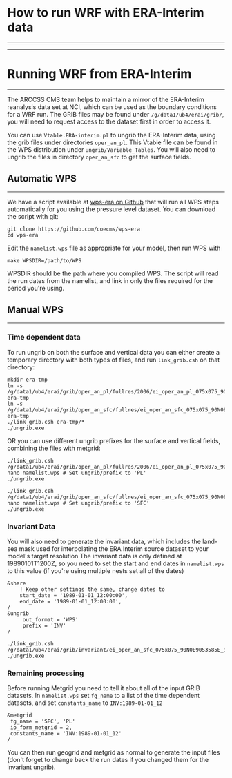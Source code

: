 # How to run WRF with ERA-Interim data #

-------------------------------------------------------------------------------

-------------------------------------------------------------------------------

# Running WRF from ERA-Interim #

-------------------------------------------------------------------------------

The ARCCSS CMS team helps to maintain a mirror of the ERA-Interim
reanalysis data set at NCI, which can be used as the boundary
conditions for a WRF run. The GRIB files may be found under
`/g/data1/ub4/erai/grib/`, you will need to request access to the
dataset first in order to access it.

You can use `Vtable.ERA-interim.pl` to ungrib the ERA-Interim data,
using the grib files under directories `oper_an_pl`. This Vtable file
can be found in the WPS distribution under `ungrib/Variable_Tables`. You
will also need to ungrib the files in directory `oper_an_sfc` to get the
surface fields.

## Automatic WPS ##

-------------------------------------------------------------------------------

We have a script available at [wps-era on Github](https://github.com/coecms/wps-era) that will run all WPS
steps automatically for you using the pressure level dataset. You can download the script with git:

``` shell
git clone https://github.com/coecms/wps-era
cd wps-era
```

Edit the `namelist.wps` file as appropriate for your model, then run WPS with

``` shell
make WPSDIR=/path/to/WPS
```

WPSDIR should be the path where you compiled WPS. The script will read
the run dates from the namelist, and link in only the files required
for the period you're using.

## Manual WPS ##

-------------------------------------------------------------------------------

### Time dependent data ###

To run ungrib on both the surface and vertical data you can either
create a temporary directory with both types of files, and run
`link_grib.csh` on that directory:

``` shell
mkdir era-tmp
ln -s /g/data1/ub4/erai/grib/oper_an_pl/fullres/2006/ei_oper_an_pl_075x075_90N0E90S35925E_200603* era-tmp
ln -s /g/data1/ub4/erai/grib/oper_an_sfc/fullres/ei_oper_an_sfc_075x075_90N0E90S35925E_200603* era-tmp
./link_grib.csh era-tmp/*
./ungrib.exe
```

OR you can use different ungrib prefixes for the surface and vertical
fields, combining the files with metgrid:

``` shell
./link_grib.csh /g/data1/ub4/erai/grib/oper_an_pl/fullres/2006/ei_oper_an_pl_075x075_90N0E90S35925E_200603*
nano namelist.wps # Set ungrib/prefix to 'PL'
./ungrib.exe

./link_grib.csh /g/data1/ub4/erai/grib/oper_an_sfc/fullres/ei_oper_an_sfc_075x075_90N0E90S35925E_200603*
nano namelist.wps # Set ungrib/prefix to 'SFC'
./ungrib.exe
```

### Invariant Data ###

You will also need to generate the invariant data, which includes the
land-sea mask used for interpolating the ERA Interim source dataset to
your model's target resolution The invariant data is only defined at
19890101T1200Z, so you need to set the start and end dates in
`namelist.wps` to this value (if you're using multiple nests set all
of the dates)

``` shell
&share
    ! Keep other settings the same, change dates to
    start_date = '1989-01-01_12:00:00',
    end_date = '1989-01-01_12:00:00',
/
&ungrib
     out_format = 'WPS'
     prefix = 'INV'
/
```

``` shell
./link_grib.csh /g/data1/ub4/erai/grib/invariant/ei_oper_an_sfc_075x075_90N0E90S3585E_invariant
./ungrib.exe
```

### Remaining processing ###

Before running Metgrid you need to tell it about all of the input GRIB
datasets. In `namelist.wps` set `fg_name` to a list of the time
dependent datasets, and set `constants_name` to `INV:1989-01-01_12`

``` shell
&metgrid
 fg_name = 'SFC', 'PL'
 io_form_metgrid = 2,
 constants_name = 'INV:1989-01-01_12'
/
```

You can then run geogrid and metgrid as normal to generate the input
files (don't forget to change back the run dates if you changed them
for the invariant ungrib).


